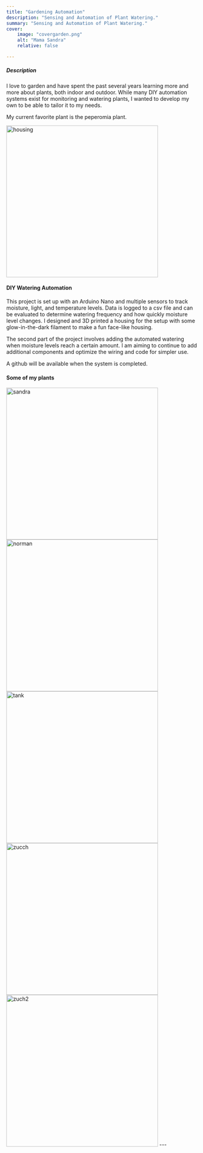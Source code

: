 ```yaml
---
title: "Gardening Automation" 
description: "Sensing and Automation of Plant Watering." 
summary: "Sensing and Automation of Plant Watering." 
cover:
    image: "covergarden.png"
    alt: "Mama Sandra"
    relative: false

---
```


##### Description
I love to garden and have spent the past several years learning more and more about plants, both indoor and outdoor. While many DIY automation systems exist for monitoring and watering plants, I wanted to develop my own to be able to tailor it to my needs.

My current favorite plant is the peperomia plant. 

<img src="housing.jpg" alt="housing" width="400"/>


#### DIY Watering Automation

This project is set up with an Arduino Nano and multiple sensors to track moisture, light, and temperature levels. Data is logged to a csv file and can be evaluated to determine watering frequency and how quickly moisture level changes. I designed and 3D printed a housing for the setup with some glow-in-the-dark filament to make a fun face-like housing. 

The second part of the project involves adding the automated watering when moisture levels reach a certain amount. I am aiming to continue to add additional components and optimize the wiring and code for simpler use.

A github will be available when the system is completed.

#### Some of my plants

<img src="sandra.jpg" alt="sandra" width="400"/>
<img src="norman.jpg" alt="norman" width="400"/>
<img src="tank.jpg" alt="tank" width="400"/>
<img src="zucch.jpg" alt="zucch" width="400"/>
<img src="zucch2.jpg" alt="zuch2" width="400"/>
---

